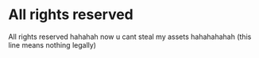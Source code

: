 # All rights reserved
All rights reserved
hahahah now u cant steal my assets hahahahahah (this line means nothing legally)
